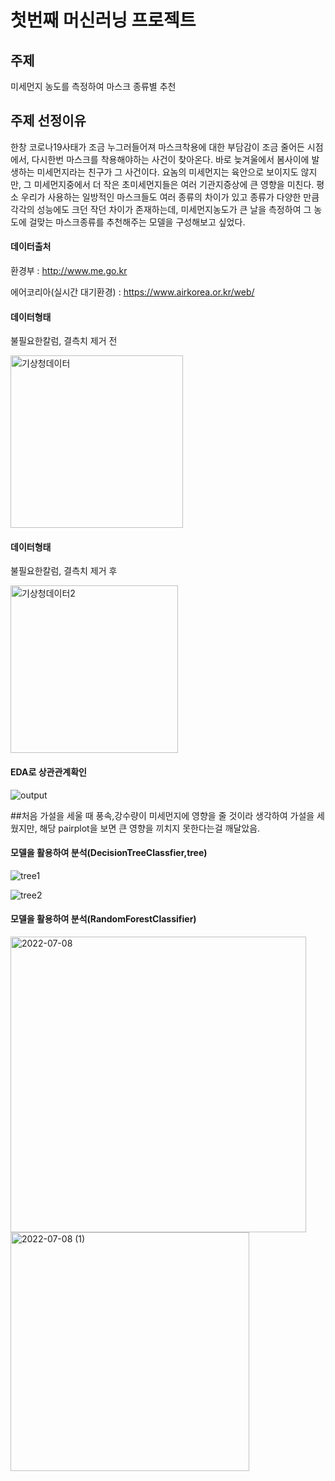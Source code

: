 # 첫번째 머신러닝 프로젝트
## 주제
미세먼지 농도를 측정하여 마스크 종류별 추천

## 주제 선정이유
한창 코로나19사태가 조금 누그러들어져 마스크착용에 대한 부담감이 조금 줄어든 시점에서, 
다시한번 마스크를 착용해야하는 사건이 찾아온다.
바로 늦겨울에서 봄사이에 발생하는 미세먼지라는 친구가 그 사건이다.
요놈의 미세먼지는 육안으로 보이지도 않지만, 그 미세먼지중에서 더 작은 초미세먼지들은
여러 기관지증상에 큰 영향을 미친다. 
평소 우리가 사용하는 일방적인 마스크들도 여러 종류의 차이가 있고
종류가 다양한 만큼 각각의 성능에도 크던 작던 차이가 존재하는데, 
미세먼지농도가 큰 날을 측정하여 그 농도에 걸맞는 마스크종류를 추천해주는 모델을 구성해보고 싶었다.

#### 데이터출처
환경부 : http://www.me.go.kr

에어코리아(실시간 대기환경) : https://www.airkorea.or.kr/web/

#### 데이터형태
불필요한칼럼, 결측치 제거 전

<img width="276" alt="기상청데이터" src="https://user-images.githubusercontent.com/98293871/177761376-90f8991a-27c7-4381-9702-40cb82652dc7.png">




#### 데이터형태
불필요한칼럼, 결측치 제거 후

<img width="268" alt="기상청데이터2" src="https://user-images.githubusercontent.com/98293871/177761752-7528074c-f7c3-41b5-990e-8973bd65e906.png">




#### EDA로 상관관계확인
![output](https://user-images.githubusercontent.com/98293871/177899970-ce285c47-b69b-4ae8-bae3-d216a63d80bf.png)


##처음 가설을 세울 때 풍속,강수량이 미세먼지에 영향을 줄 것이라 생각하여 가설을 세웠지만,
해당 pairplot을 보면 큰 영향을 끼치지 못한다는걸 깨달았음.



#### 모델을 활용하여 분석(DecisionTreeClassfier,tree)
![tree1](https://user-images.githubusercontent.com/98293871/177900387-1cec4102-c3b5-4d65-8780-1a670101737b.png)

![tree2](https://user-images.githubusercontent.com/98293871/177900393-7f3cfc5c-4906-4f0d-9596-6da10fdc2715.png)



#### 모델을 활용하여 분석(RandomForestClassifier)
<img width="473" alt="2022-07-08" src="https://user-images.githubusercontent.com/98293871/177911742-c71e50fe-08f3-40fd-b44e-b8189c77b3b7.png">

<img width="382" alt="2022-07-08 (1)" src="https://user-images.githubusercontent.com/98293871/177914067-94192915-0c23-468b-80fc-8f1641bb6e08.png">


